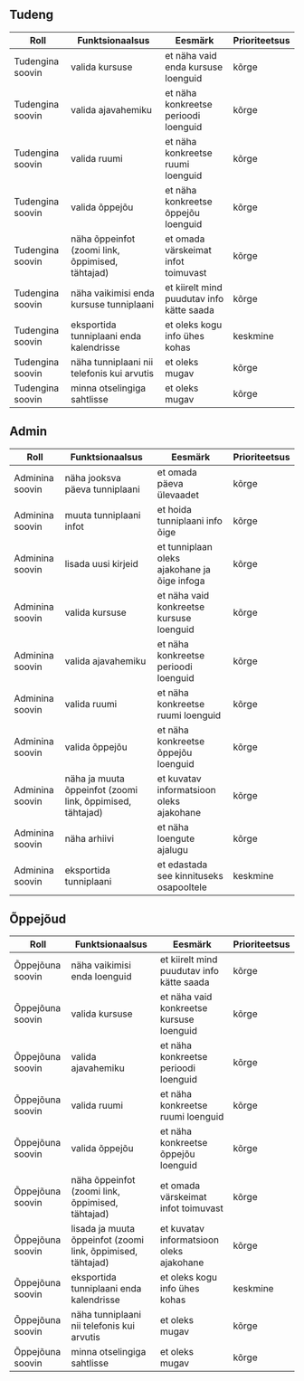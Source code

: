 ## Tudeng

| Roll  | Funktsionaalsus | Eesmärk | Prioriteetsus |
| ------------- | ------------- | ------------- | ------------- |
| Tudengina soovin  | valida kursuse | et näha vaid enda kursuse loenguid | kõrge |
| Tudengina soovin  | valida ajavahemiku | et näha konkreetse perioodi loenguid | kõrge |
| Tudengina soovin  | valida ruumi | et näha konkreetse ruumi loenguid | kõrge |
| Tudengina soovin  | valida õppejõu | et näha konkreetse õppejõu loenguid | kõrge |
| Tudengina soovin  | näha õppeinfot (zoomi link, õppimised, tähtajad) | et omada värskeimat infot toimuvast | kõrge |
| Tudengina soovin  | näha vaikimisi enda kursuse tunniplaani | et kiirelt mind puudutav info kätte saada | kõrge |
| Tudengina soovin  | eksportida tunniplaani enda kalendrisse | et oleks kogu info ühes kohas | keskmine |
| Tudengina soovin  | näha tunniplaani nii telefonis kui arvutis | et oleks mugav | kõrge |
| Tudengina soovin  | minna otselingiga sahtlisse | et oleks mugav | kõrge |

## Admin

| Roll  | Funktsionaalsus | Eesmärk | Prioriteetsus |
| ------------- | ------------- | ------------- | ------------- |
| Adminina soovin  | näha jooksva päeva tunniplaani | et omada päeva ülevaadet | kõrge |
| Adminina soovin  | muuta tunniplaani infot | et hoida tunniplaani info õige | kõrge |
| Adminina soovin  | lisada uusi kirjeid | et tunniplaan oleks ajakohane ja õige infoga | kõrge |
| Adminina soovin  | valida kursuse | et näha vaid konkreetse kursuse loenguid | kõrge |
| Adminina soovin  | valida ajavahemiku | et näha konkreetse perioodi loenguid | kõrge |
| Adminina soovin  | valida ruumi | et näha konkreetse ruumi loenguid | kõrge |
| Adminina soovin  | valida õppejõu | et näha konkreetse õppejõu loenguid | kõrge |
| Adminina soovin  | näha ja muuta õppeinfot (zoomi link, õppimised, tähtajad) | et kuvatav informatsioon oleks ajakohane | kõrge |
| Adminina soovin  | näha arhiivi | et näha loengute ajalugu | kõrge |
| Adminina soovin  | eksportida tunniplaani | et edastada see kinnituseks osapooltele | keskmine |

## Õppejõud

| Roll  | Funktsionaalsus | Eesmärk | Prioriteetsus |
| ------------- | ------------- | ------------- | ------------- |
| Õppejõuna soovin | näha vaikimisi enda loenguid | et kiirelt mind puudutav info kätte saada | kõrge |
| Õppejõuna soovin | valida kursuse | et näha vaid konkreetse kursuse loenguid | kõrge |
| Õppejõuna soovin  | valida ajavahemiku | et näha konkreetse perioodi loenguid | kõrge |
| Õppejõuna soovin  | valida ruumi | et näha konkreetse ruumi loenguid | kõrge |
| Õppejõuna soovin  | valida õppejõu | et näha konkreetse õppejõu loenguid | kõrge |
| Õppejõuna soovin  | näha õppeinfot (zoomi link, õppimised, tähtajad) | et omada värskeimat infot toimuvast | kõrge |
| Õppejõuna soovin  | lisada ja muuta õppeinfot (zoomi link, õppimised, tähtajad) | et kuvatav informatsioon oleks ajakohane | kõrge |
| Õppejõuna soovin  | eksportida tunniplaani enda kalendrisse | et oleks kogu info ühes kohas | keskmine |
| Õppejõuna soovin  | näha tunniplaani nii telefonis kui arvutis | et oleks mugav | kõrge |
| Õppejõuna soovin  | minna otselingiga sahtlisse | et oleks mugav | kõrge |
